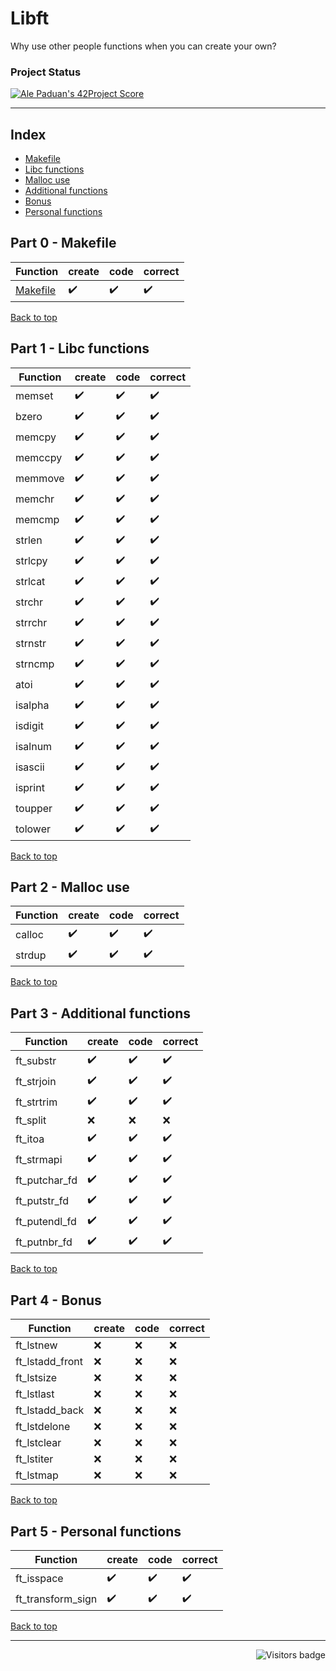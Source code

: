 # Libft
Why use other people functions when you can create your own?

### Project Status

[![Ale Paduan's 42Project Score](https://badge42.herokuapp.com/api/project/apaduan-/Libft)](https://projects.intra.42.fr/42cursus-libft/apaduan-)

--------------------

<a id='indice'></a>
## Index
- [Makefile](#part0)
- [Libc functions](#part1)
- [Malloc use](#part2)
- [Additional functions](#part3)
- [Bonus](#part4)
- [Personal functions](#part5)

<!-- Feito ✔️ -->
<!-- Não Feito ❌ -->

<a id='part0'></a>
## Part 0 - Makefile

| Function | create | code | correct |
| --- | --- | --- | --- |
| [Makefile](Makefile) | ✔️ | ✔️ | ✔️ |

[Back to top](#indice)

<a id='part1'></a>
## Part 1 - Libc functions

| Function | create | code | correct |
| --- | --- | --- | --- |
| memset | ✔️ | ✔️ | ✔️ |
| bzero	| ✔️ | ✔️ | ✔️ |
| memcpy |  ✔️ | ✔️ | ✔️ |
| memccpy | ✔️ | ✔️ | ✔️ |
| memmove | ✔️ | ✔️ | ✔️ |
| memchr | ✔️ | ✔️ | ✔️ |
| memcmp | ✔️ | ✔️ | ✔️ |
| strlen | ✔️ | ✔️ | ✔️ |
| strlcpy | ✔️ | ✔️ | ✔️ |
| strlcat | ✔️ | ✔️ | ✔️ |
| strchr | ✔️ | ✔️| ✔️ |
| strrchr | ✔️ | ✔️ | ✔️ |
| strnstr | ✔️ | ✔️ | ✔️ |
| strncmp | ✔️ | ✔️ | ✔️ |
| atoi | ✔️ | ✔️ | ✔️ |
| isalpha | ✔️ | ✔️ | ✔️ |
| isdigit | ✔️ | ✔️ | ✔️ |
| isalnum | ✔️ | ✔️ | ✔️ |
| isascii | ✔️ | ✔️ | ✔️ |
| isprint | ✔️ | ✔️ | ✔️ |
| toupper | ✔️ | ✔️ | ✔️ |
| tolower | ✔️ | ✔️ | ✔️ |

[Back to top](#indice)

<a id='part2'></a>
## Part 2 - Malloc use

| Function | create | code | correct |
| --- | --- | --- | --- |
| calloc | ✔️ | ✔️ | ✔️ |
| strdup | ✔️ | ✔️ | ✔️ |

[Back to top](#indice)

<a id='part3'></a>
## Part 3 - Additional functions

| Function | create | code | correct |
| --- | --- | --- | --- |
| ft_substr | ✔️ | ✔️ | ✔️ |
| ft_strjoin | ✔️ | ✔️ | ✔️ |
| ft_strtrim | ✔️ | ✔️ | ✔️ |
| ft_split | ❌ | ❌ | ❌ |
| ft_itoa | ✔️ | ✔️ | ✔️ |
| ft_strmapi | ✔️ | ✔️ | ✔️ |
| ft_putchar_fd | ✔️ | ✔️ | ✔️ |
| ft_putstr_fd | ✔️ | ✔️ | ✔️ |
| ft_putendl_fd | ✔️ | ✔️ | ✔️ |
| ft_putnbr_fd | ✔️ | ✔️ | ✔️ |

[Back to top](#indice)

<a id='part4'></a>
## Part 4 - Bonus
| Function | create | code | correct |
| --- | --- | --- | --- |
| ft_lstnew | ❌ | ❌ |  ❌ |
| ft_lstadd_front | ❌ | ❌ | ❌ |
| ft_lstsize | ❌ | ❌ | ❌ |
| ft_lstlast | ❌ | ❌ | ❌ |
| ft_lstadd_back | ❌ | ❌ | ❌ |
| ft_lstdelone | ❌ | ❌ | ❌ |
| ft_lstclear | ❌ | ❌ | ❌ |
| ft_lstiter | ❌ | ❌ | ❌ |
| ft_lstmap	 | ❌ | ❌ | ❌ |

[Back to top](#indice)

<a id='part5'></a>
## Part 5 - Personal functions
| Function | create | code | correct |
| --- | --- | --- | --- |
| ft_isspace | ✔️ | ✔️ | ✔️ |
| ft_transform_sign | ✔️ | ✔️ | ✔️ |

[Back to top](#indice)

----------------

<img align="right" src="https://komarev.com/ghpvc/?username=oskadoskaposka&color=lightgrey&style=flat&label=visitors" alt="Visitors badge" />

<!-- Badge do Projeto => https://github.com/JaeSeoKim/badge42 -->

<!-- 
links para guardar

https://www.ti-enxame.com/pt/c/qual-e-diferenca-entre-char-const-e-const-char/957524743/ 
https://stackoverflow.com/questions/1789594/how-do-i-write-the-cd-command-in-a-makefile
-->